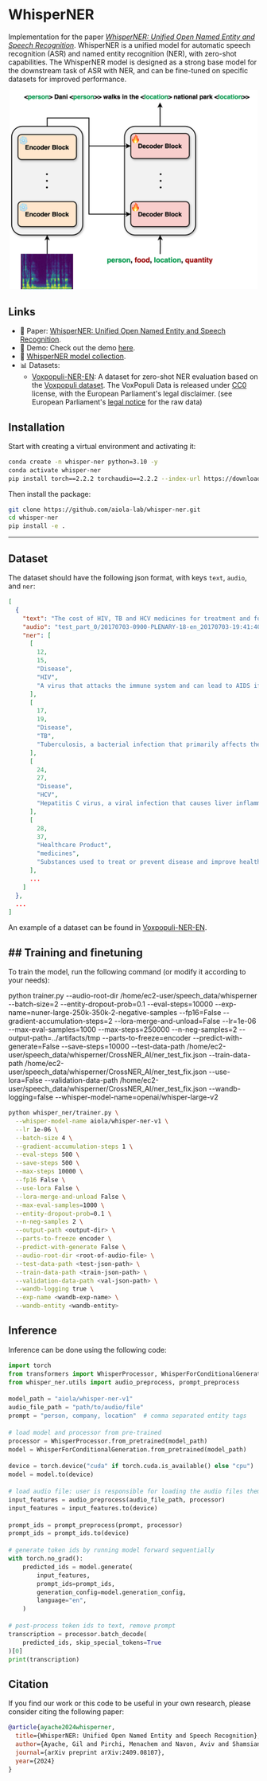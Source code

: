 # WhisperNER

Implementation for the paper [_WhisperNER: Unified Open Named Entity and Speech Recognition_](https://arxiv.org/abs/2409.08107).
WhisperNER is a unified model for automatic speech recognition (ASR) and named entity recognition (NER), with zero-shot capabilities.
The WhisperNER model is designed as a strong base model for the downstream task of ASR with NER, and can be fine-tuned on specific datasets for improved performance.

[//]: # (add image from assets, make it smaller)
<p align="center">
<img src="assets/WhisperNER.png" alt="drawing" width="500"/>
</p>


## Links

- 📄 Paper: [WhisperNER: Unified Open Named Entity and Speech Recognition](https://arxiv.org/abs/2409.08107).
- 🤗 Demo: Check out the demo [here](https://huggingface.co/spaces/aiola/whisper-ner-v1).
- 🤗 [WhisperNER model collection](https://huggingface.co/collections/aiola/whisperner-6723f14506f3662cf3a73df2).
- 📊 Datasets:
  - [Voxpopuli-NER-EN](https://huggingface.co/datasets/aiola/Voxpopuli_NER): A dataset for zero-shot NER evaluation based on the [Voxpopuli dataset](https://github.com/facebookresearch/voxpopuli). The VoxPopuli Data is released under [CC0](https://creativecommons.org/share-your-work/public-domain/cc0/) license, with the European Parliament's legal disclaimer. (see European Parliament's [legal notice](https://www.europarl.europa.eu/legal-notice/en/) for the raw data)

## Installation
Start with creating a virtual environment and activating it:

```bash
conda create -n whisper-ner python=3.10 -y
conda activate whisper-ner
pip install torch==2.2.2 torchaudio==2.2.2 --index-url https://download.pytorch.org/whl/cu118
```

Then install the package:
```bash
git clone https://github.com/aiola-lab/whisper-ner.git
cd whisper-ner
pip install -e .
```

--------

## Dataset

The dataset should have the following json format, with keys `text`, `audio`, and `ner`:

```json
[
  {
    "text": "The cost of HIV, TB and HCV medicines for treatment and for prevention varies from one country to another.",
    "audio": "test_part_0/20170703-0900-PLENARY-18-en_20170703-19:41:40_6.wav",
    "ner": [
      [
        12,
        15,
        "Disease",
        "HIV",
        "A virus that attacks the immune system and can lead to AIDS if not treated."
      ],
      [
        17,
        19,
        "Disease",
        "TB",
        "Tuberculosis, a bacterial infection that primarily affects the lungs but can also affect other parts of the body."
      ],
      [
        24,
        27,
        "Disease",
        "HCV",
        "Hepatitis C virus, a viral infection that causes liver inflammation, sometimes leading to serious liver damage."
      ],
      [
        28,
        37,
        "Healthcare Product",
        "medicines",
        "Substances used to treat or prevent disease and improve health."
      ],
      ...
    ]
  },
  ...
]
```

An example of a dataset can be found in [Voxpopuli-NER-EN](https://huggingface.co/datasets/aiola/Voxpopuli_NER).

## ## Training and finetuning

To train the model, run the following command (or modify it according to your needs):

python trainer.py --audio-root-dir /home/ec2-user/speech_data/whisperner --batch-size=2 --entity-dropout-prob=0.1 --eval-steps=10000 --exp-name=nuner-large-250k-350k-2-negative-samples --fp16=False --gradient-accumulation-steps=2 --lora-merge-and-unload=False --lr=1e-06 --max-eval-samples=1000 --max-steps=250000 --n-neg-samples=2 --output-path=../artifacts/tmp --parts-to-freeze=encoder --predict-with-generate=False --save-steps=10000 --test-data-path /home/ec2-user/speech_data/whisperner/CrossNER_AI/ner_test_fix.json  --train-data-path /home/ec2-user/speech_data/whisperner/CrossNER_AI/ner_test_fix.json --use-lora=False --validation-data-path /home/ec2-user/speech_data/whisperner/CrossNER_AI/ner_test_fix.json --wandb-logging=false --whisper-model-name=openai/whisper-large-v2

```bash
python whisper_ner/trainer.py \
  --whisper-model-name aiola/whisper-ner-v1 \
  --lr 1e-06 \
  --batch-size 4 \
  --gradient-accumulation-steps 1 \
  --eval-steps 500 \
  --save-steps 500 \
  --max-steps 10000 \
  --fp16 False \
  --use-lora False \
  --lora-merge-and-unload False \
  --max-eval-samples=1000 \
  --entity-dropout-prob=0.1 \
  --n-neg-samples 2 \
  --output-path <output-dir> \
  --parts-to-freeze encoder \
  --predict-with-generate False \
  --audio-root-dir <root-of-audio-file> \
  --test-data-path <test-json-path> \
  --train-data-path <train-json-path> \
  --validation-data-path <val-json-path> \
  --wandb-logging true \
  --exp-name <wandb-exp-name> \
  --wandb-entity <wandb-entity>
```

## Inference
Inference can be done using the following code:

```python
import torch
from transformers import WhisperProcessor, WhisperForConditionalGeneration
from whisper_ner.utils import audio_preprocess, prompt_preprocess

model_path = "aiola/whisper-ner-v1"
audio_file_path = "path/to/audio/file"
prompt = "person, company, location"  # comma separated entity tags
    
# load model and processor from pre-trained
processor = WhisperProcessor.from_pretrained(model_path)
model = WhisperForConditionalGeneration.from_pretrained(model_path)

device = torch.device("cuda" if torch.cuda.is_available() else "cpu")
model = model.to(device)

# load audio file: user is responsible for loading the audio files themselves
input_features = audio_preprocess(audio_file_path, processor)
input_features = input_features.to(device)

prompt_ids = prompt_preprocess(prompt, processor)
prompt_ids = prompt_ids.to(device)

# generate token ids by running model forward sequentially
with torch.no_grad():
    predicted_ids = model.generate(
        input_features,
        prompt_ids=prompt_ids,
        generation_config=model.generation_config,
        language="en",
    )

# post-process token ids to text, remove prompt
transcription = processor.batch_decode(
    predicted_ids, skip_special_tokens=True
)[0]
print(transcription)
```

## Citation

If you find our work or this code to be useful in your own research, please consider citing the following paper:

```bib
@article{ayache2024whisperner,
  title={WhisperNER: Unified Open Named Entity and Speech Recognition},
  author={Ayache, Gil and Pirchi, Menachem and Navon, Aviv and Shamsian, Aviv and Hetz, Gill and Keshet, Joseph},
  journal={arXiv preprint arXiv:2409.08107},
  year={2024}
}
```
